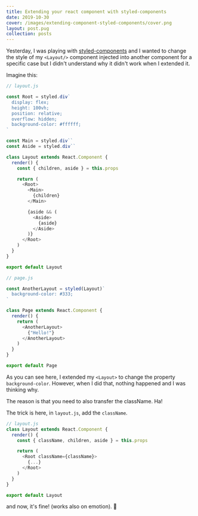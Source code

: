 ```yaml
---
title: Extending your react component with styled-components
date: 2019-10-30
cover: /images/extending-component-styled-components/cover.png
layout: post.pug
collection: posts
---
```


Yesterday, I was playing with [styled-components](https://www.styled-components.com/) and I wanted to change the style of my `<Layout/>` component injected into another component for a specific case but I didn't understand why it didn't work when I extended it.

Imagine this:

```javascript
// layout.js

const Root = styled.div`
  display: flex;
  height: 100vh;
  position: relative;
  overflow: hidden;
  background-color: #ffffff;
`

const Main = styled.div``
const Aside = styled.div``

class Layout extends React.Component {
  render() {
    const { children, aside } = this.props

    return (
      <Root>
        <Main>
          {children}
        </Main>

        {aside && (
          <Aside>
            {aside}
          </Aside>
        )}
      </Root>
    )
  }
}

export default Layout
```

```javascript
// page.js

const AnotherLayout = styled(Layout)`
  background-color: #333;
`

class Page extends React.Component {
  render() {
    return (
      <AnotherLayout>
        {"Hello!"}
      </AnotherLayout>
    )
  }
}

export default Page
```

As you can see here, I extended my `<Layout>` to change the property `background-color`. However, when I did that, nothing happened and I was thinking why.

The reason is that you need to also transfer the className. Ha!

The trick is here, in `layout.js`, add the `className`.

```javascript
// layout.js
class Layout extends React.Component {
  render() {
    const { className, children, aside } = this.props

    return (
      <Root className={className}>
        {...}
      </Root>
    )
  }
}

export default Layout
```

and now, it's fine! (works also on emotion). 🙏
